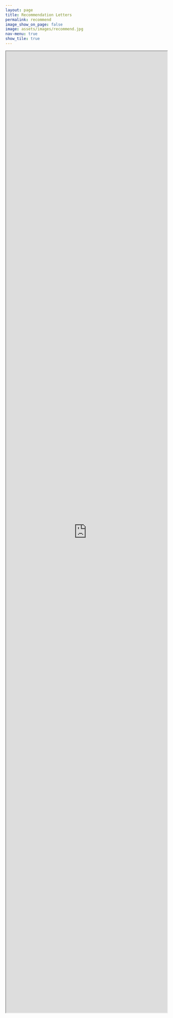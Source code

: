 ```yaml
---
layout: page
title: Recommendation Letters
permalink: recommend
image_show_on_page: false
image: assets/images/recommend.jpg
nav-menu: true
show_tile: true
---
```

<iframe src="https://drive.google.com/viewerng/viewer?embedded=true&url={{ site.url }}/assets/files/LORS.pdf" width="100%" height="3000px"> </iframe>
